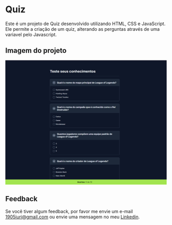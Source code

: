 
# Quiz

Este é um projeto de Quiz desenvolvido utilizando HTML, CSS e JavaScript. Ele permite a criação de um quiz, alterando as perguntas através de uma variavel pelo Javascript.


## Imagem do projeto

![Imagem do projeto.](https://github.com/iuricontarelli/nlw-quiz/blob/main/src/Quiz.PNG)


## Feedback

Se você tiver algum feedback, por favor me envie um e-mail 1905iuri@gmail.com ou envie uma mensagem no meu [Linkedin](https://www.linkedin.com/in/iuricontarelli/).

